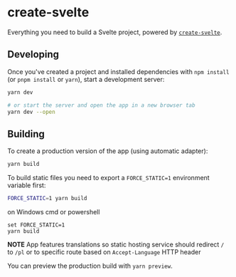 # create-svelte

Everything you need to build a Svelte project, powered by [`create-svelte`](https://github.com/sveltejs/kit/tree/master/packages/create-svelte).

## Developing

Once you've created a project and installed dependencies with `npm install` (or `pnpm install` or `yarn`), start a development server:

```bash
yarn dev

# or start the server and open the app in a new browser tab
yarn dev --open
```

## Building

To create a production version of the app (using automatic adapter):

```bash
yarn build
```

To build static files you need to export a `FORCE_STATIC=1` environment variable first:

```bash
FORCE_STATIC=1 yarn build
```
on Windows cmd or powershell
```
set FORCE_STATIC=1
yarn build
```

**NOTE** App features translations so static hosting service should redirect `/` to `/pl` or to specific route based on `Accept-Language` HTTP header

You can preview the production build with `yarn preview`.
